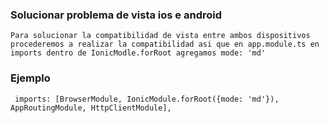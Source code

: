 ### Solucionar problema de vista ios e android

    Para solucionar la compatibilidad de vista entre ambos dispositivos procederemos a realizar la compatibilidad asi que en app.module.ts en imports dentro de IonicModle.forRoot agregamos mode: 'md'

### Ejemplo

     imports: [BrowserModule, IonicModule.forRoot({mode: 'md'}), AppRoutingModule, HttpClientModule],  

      